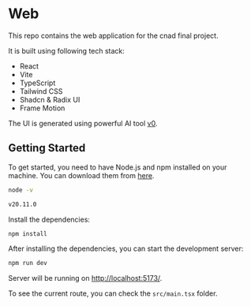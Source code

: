# Web

This repo contains the web application for the cnad final project. 

It is built using following tech stack:

- React
- Vite
- TypeScript
- Tailwind CSS
- Shadcn & Radix UI
- Frame Motion

The UI is generated using powerful AI tool [v0](https://v0.dev/).

## Getting Started

To get started, you need to have Node.js and npm installed on your machine. You can download them from [here](https://nodejs.org/).

```bash
node -v

v20.11.0
```

Install the dependencies:

```bash
npm install
```

After installing the dependencies, you can start the development server:

```bash
npm run dev
```

Server will be running on [http://localhost:5173/](http://localhost:5173/).

To see the current route, you can check the `src/main.tsx` folder.